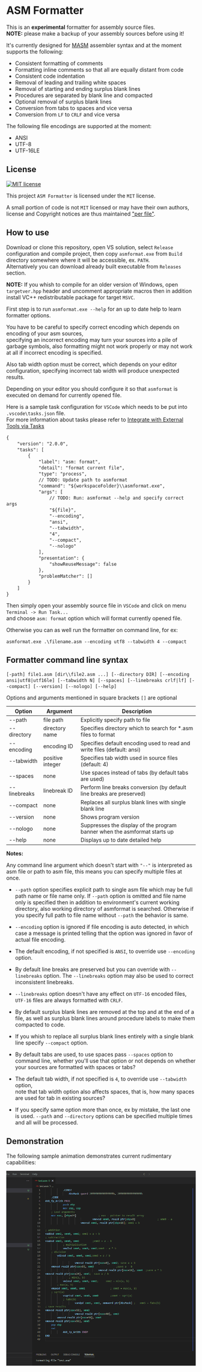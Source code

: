 
# ASM Formatter

This is an **experimental** formatter for assembly source files.\
**NOTE:** please make a backup of your assembly sources before using it!

It's currently designed for [MASM][masm] assembler syntax and at the moment supports the following:

- Consistent formatting of comments
- Formatting inline comments so that all are equally distant from code
- Consistent code indentation
- Removal of leading and trailing white spaces
- Removal of starting and ending surplus blank lines
- Procedures are separated by blank line and compacted
- Optional removal of surplus blank lines
- Conversion from tabs to spaces and vice versa
- Conversion from `LF` to `CRLF` and vice versa

The following file encodings are supported at the moment:

- ANSI
- UTF-8
- UTF-16LE

## License

[![MIT license][badge license]](/LICENSE "View license")

This project `ASM Formatter` is licensed under the `MIT` license.

A small portion of code is not `MIT` licensed or may have their own authors,\
license and Copyright notices are thus maintained ["per file"][file scope].

## How to use

Download or clone this repository, open VS solution, select `Release` configuration and compile project,
then copy `asmformat.exe` from `Build` directory somewhere where it will be accessible, ex. `PATH`.\
Alternatively you can download already built executable from `Releases` section.

**NOTE:** If you whish to compile for an older version of Windows, open `targetver.hpp` header and
uncomment appropriate macros then in addition install VC++ redistributable package for target `MSVC`.

First step is to run `asmformat.exe --help` for an up to date help to learn formatter options.

You have to be careful to specify correct encoding which depends on encoding of your asm sources,\
specifying an incorrect encoding may turn your sources into a pile of garbage symbols, also formatting
might not work properly or may not work at all if incorrect encoding is specified.

Also tab width option must be correct, which depends on your editor configuration,
specifying incorrect tab width will produce unexpected results.

Depending on your editor you should configure it so that `asmformat` is executed on demand for
currently opened file.

Here is a sample task configuration for `VSCode` which needs to be put into `.vscode\tasks.json` file.\
For more information about tasks please refer to [Integrate with External Tools via Tasks][tasks]

```jsonc
{
	"version": "2.0.0",
	"tasks": [
		{
			"label": "asm: format",
			"detail": "format current file",
			"type": "process",
			// TODO: Update path to asmformat
			"command": "${workspaceFolder}\\asmformat.exe",
			"args": [
				// TODO: Run: asmformat --help and specify correct args
				"${file}",
				"--encoding",
				"ansi",
				"--tabwidth",
				"4",
				"--compact",
				"--nologo"
			],
			"presentation": {
				"showReuseMessage": false
			},
			"problemMatcher": []
		}
	]
}
```

Then simply open your assembly source file in `VSCode` and click on menu `Terminal -> Run Task...`\
and choose `asm: format` option which will format currently opened file.

Otherwise you can as well run the formatter on command line, for ex:

```batch
asmformat.exe .\filename.asm --encoding utf8 --tabwidth 4 --compact
```

## Formatter command line syntax

```
[-path] file1.asm [dir\\file2.asm ...] [--directory DIR] [--encoding ansi|utf8|utf16le] [--tabwidth N] [--spaces] [--linebreaks crlf|lf] [--compact] [--version] [--nologo] [--help]
```

Options and arguments mentioned in square brackets `[]` are optional

| Option         | Argument         | Description                                                               |
| -------------- | ---------------- | ------------------------------------------------------------------------- |
| --path         | file path        | Explicitly specify path to file                                           |
| --directory    | directory name   | Specifies directory which to search for *.asm files to format             |
| --encoding     | encoding ID      | Specifies default encoding used to read and write files (default: ansi)   |
| --tabwidth     | positive integer | Specifies tab width used in source files (default: 4)                     |
| --spaces       | none             | Use spaces instead of tabs (by default tabs are used)                     |
| --linebreaks   | linebreak ID     | Perform line breaks conversion (by default line breaks are preserved)     |
| --compact      | none             | Replaces all surplus blank lines with single blank line                   |
| --version      | none             | Shows program version                                                     |
| --nologo       | none             | Suppresses the display of the program banner when the asmformat starts up |
| --help         | none             | Displays up to date detailed help                                         |

**Notes:**

Any command line argument which doesn't start with `"--"` is interpreted as asm file or path to asm file,
this means you can specify multiple files at once.

- `--path` option specifies explicit path to single asm file which may be full path name or file name only.
  If `--path` option is omitted and file name only is specified then in addition to environment's current working
  directory, also working directory of asmformat is searched.
  Otherwise if you specify full path to file name without `--path` the behavior is same.

- `--encoding` option is ignored if file encoding is auto detected, in which case a message is
  printed telling that the option was ignored in favor of actual file encoding.

- The default encoding, if not specified is `ANSI`, to override use `--encoding` option.

- By default line breaks are preserved but you can override with `--linebreaks` option.
  The `--linebreaks` option may also be used to correct inconsistent linebreaks.

- `--linebreaks` option doesn't have any effect on `UTF-16` encoded files, `UTF-16` files are always
  formatted with `CRLF`.

- By default surplus blank lines are removed at the top and at the end of a file,
  as well as surplus blank lines around procedure labels to make them compacted to code.

- If you whish to replace all surplus blank lines entirely with a single blank line specify
  `--compact` option.

- By default tabs are used, to use spaces pass `--spaces` option to command line, whether you'll
  use that option or not depends on whether your sources are formatted with spaces or tabs?

- The default tab width, if not specified is `4`, to override use `--tabwidth` option,\
  note that tab width option also affects spaces, that is, how many spaces are used for tab in
  existing sources?

- If you specify same option more than once, ex by mistake, the last one is used.
  `--path` and `--directory` options can be specified multiple times and all will be processed.

## Demonstration

The following sample animation demonstrates current rudimentary capabilities:

![Demonstration](/assets/demonstration.gif)

[masm]: https://learn.microsoft.com/en-us/cpp/assembler/masm/microsoft-macro-assembler-reference
[badge license]: https://img.shields.io/static/v1?label=License&message=MIT&color=success&style=plastic
[file scope]: https://softwarefreedom.org/resources/2012/ManagingCopyrightInformation.html#maintaining-file-scope-copyright-notices
[tasks]: https://code.visualstudio.com/docs/editor/tasks
